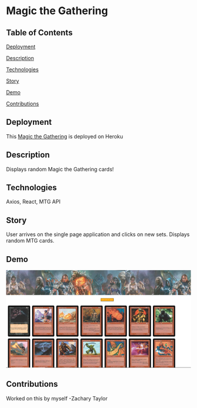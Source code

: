 # Magic the Gathering

## Table of Contents
[Deployment](#deployment)

[Description](#description)

[Technologies](#technologies)

[Story](#story)

[Demo](#demo)

[Contributions](#contributions)

## Deployment
This [Magic the Gathering](https://magic-the-gathering-code.herokuapp.com/) is deployed on Heroku
## Description
Displays random Magic the Gathering cards!
## Technologies
Axios, React, MTG API
## Story
User arrives on the single page application and clicks on new sets.
Displays random MTG cards.
## Demo
![Screenshot of my web APP](./src/assets/mtgdemo.png)
## Contributions
Worked on this by myself -Zachary Taylor
